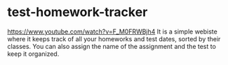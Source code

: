 # test-homework-tracker
https://www.youtube.com/watch?v=F_M0FRWBjh4 
It is a simple webiste where it keeps track of all your homeworks and test dates, sorted by their classes. You can also assign the name of the assignment and the test to keep it organized. 


